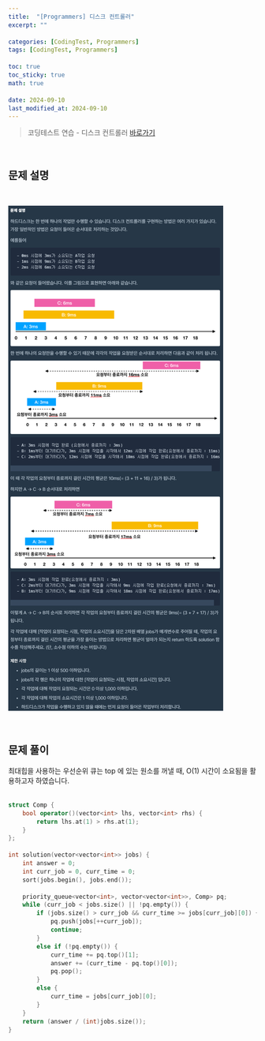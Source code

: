 ```yaml
---
title:  "[Programmers] 디스크 컨트롤러"
excerpt: ""

categories: [CodingTest, Programmers]
tags: [CodingTest, Programmers]

toc: true
toc_sticky: true
math: true
 
date: 2024-09-10
last_modified_at: 2024-09-10
---
```


> 코딩테스트 연습 - 디스크 컨트롤러 [바로가기](https://school.programmers.co.kr/learn/courses/30/lessons/42627)  

<br/>

## 문제 설명

<br/>

![01](/assets/img/Programmers/디스크컨트롤러_01.PNG)  

<br/>

## 문제 풀이

최대힙을 사용하는 우선순위 큐는 top 에 있는 원소를 꺼낼 때, O(1) 시간이 소요됨을 활용하고자 하였습니다.  
<br/>

```c++
struct Comp {
    bool operator()(vector<int> lhs, vector<int> rhs) {
        return lhs.at(1) > rhs.at(1);
    }
};

int solution(vector<vector<int>> jobs) {
    int answer = 0;
    int curr_job = 0, curr_time = 0;
    sort(jobs.begin(), jobs.end());

    priority_queue<vector<int>, vector<vector<int>>, Comp> pq;
    while (curr_job < jobs.size() || !pq.empty()) {
        if (jobs.size() > curr_job && curr_time >= jobs[curr_job][0]) {
            pq.push(jobs[++curr_job]);
            continue;
        }
        else if (!pq.empty()) {
            curr_time += pq.top()[1];
            answer += (curr_time - pq.top()[0]);
            pq.pop();
        }
        else {
            curr_time = jobs[curr_job][0];
        }
    }
    return (answer / (int)jobs.size());
}
```